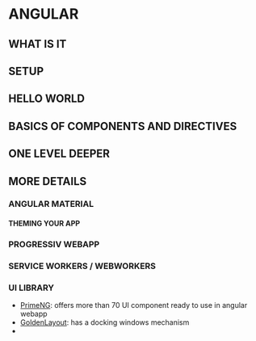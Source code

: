 # ANGULAR

## WHAT IS IT

## SETUP

## HELLO WORLD

## BASICS OF COMPONENTS AND DIRECTIVES

## ONE LEVEL DEEPER

## MORE DETAILS


### ANGULAR MATERIAL
#### THEMING YOUR APP

### PROGRESSIV WEBAPP

### SERVICE WORKERS / WEBWORKERS

### UI LIBRARY
- [PrimeNG](https://primefaces.org/primeng/showcase/#/setup): offers more than 70 UI component ready to use in angular webapp
- [GoldenLayout](https://github.com/EmbeddedEnterprises/ng6-golden-layout): has a docking windows mechanism
- 